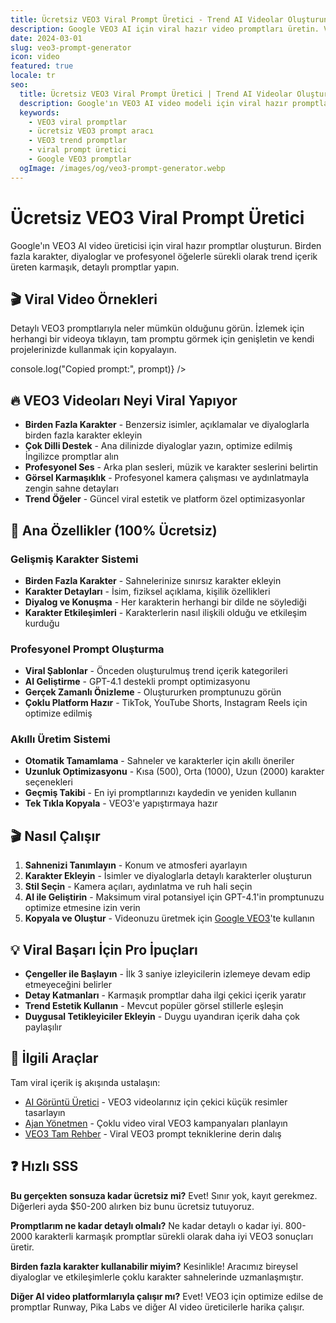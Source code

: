 ```yaml
---
title: Ücretsiz VEO3 Viral Prompt Üretici - Trend AI Videolar Oluşturun
description: Google VEO3 AI için viral hazır video promptları üretin. Viral şablonlar, karmaşık prompt oluşturucu ve sürekli trend içerik için kanıtlanmış tekniklerle ücretsiz araç.
date: 2024-03-01
slug: veo3-prompt-generator
icon: video
featured: true
locale: tr
seo:
  title: Ücretsiz VEO3 Viral Prompt Üretici | Trend AI Videolar Oluşturun | SuperDuperAI
  description: Google'ın VEO3 AI video modeli için viral hazır promptlar üretin. Viral şablonlar, karmaşık prompt yapıları ve trend içerik için kanıtlanmış tekniklerle ücretsiz araç.
  keywords:
    - VEO3 viral promptlar
    - ücretsiz VEO3 prompt aracı
    - VEO3 trend promptlar
    - viral prompt üretici
    - Google VEO3 promptlar
  ogImage: /images/og/veo3-prompt-generator.webp
---
```



# Ücretsiz VEO3 Viral Prompt Üretici

Google'ın VEO3 AI video üreticisi için viral hazır promptlar oluşturun. Birden fazla karakter, diyaloglar ve profesyonel öğelerle sürekli olarak trend içerik üreten karmaşık, detaylı promptlar yapın.

## 🎬 Viral Video Örnekleri

Detaylı VEO3 promptlarıyla neler mümkün olduğunu görün. İzlemek için herhangi bir videoya tıklayın, tam promptu görmek için genişletin ve kendi projelerinizde kullanmak için kopyalayın.

 console.log("Copied prompt:", prompt)}
/>



## 🔥 VEO3 Videoları Neyi Viral Yapıyor

- **Birden Fazla Karakter** - Benzersiz isimler, açıklamalar ve diyaloglarla birden fazla karakter ekleyin
- **Çok Dilli Destek** - Ana dilinizde diyaloglar yazın, optimize edilmiş İngilizce promptlar alın
- **Profesyonel Ses** - Arka plan sesleri, müzik ve karakter seslerini belirtin
- **Görsel Karmaşıklık** - Profesyonel kamera çalışması ve aydınlatmayla zengin sahne detayları
- **Trend Öğeler** - Güncel viral estetik ve platform özel optimizasyonlar

## 🚀 Ana Özellikler (100% Ücretsiz)

### Gelişmiş Karakter Sistemi

- **Birden Fazla Karakter** - Sahnelerinize sınırsız karakter ekleyin
- **Karakter Detayları** - İsim, fiziksel açıklama, kişilik özellikleri
- **Diyalog ve Konuşma** - Her karakterin herhangi bir dilde ne söylediği
- **Karakter Etkileşimleri** - Karakterlerin nasıl ilişkili olduğu ve etkileşim kurduğu

### Profesyonel Prompt Oluşturma

- **Viral Şablonlar** - Önceden oluşturulmuş trend içerik kategorileri
- **AI Geliştirme** - GPT-4.1 destekli prompt optimizasyonu
- **Gerçek Zamanlı Önizleme** - Oluştururken promptunuzu görün
- **Çoklu Platform Hazır** - TikTok, YouTube Shorts, Instagram Reels için optimize edilmiş

### Akıllı Üretim Sistemi

- **Otomatik Tamamlama** - Sahneler ve karakterler için akıllı öneriler
- **Uzunluk Optimizasyonu** - Kısa (500), Orta (1000), Uzun (2000) karakter seçenekleri
- **Geçmiş Takibi** - En iyi promptlarınızı kaydedin ve yeniden kullanın
- **Tek Tıkla Kopyala** - VEO3'e yapıştırmaya hazır

## 🎬 Nasıl Çalışır

1. **Sahnenizi Tanımlayın** - Konum ve atmosferi ayarlayın
2. **Karakter Ekleyin** - İsimler ve diyaloglarla detaylı karakterler oluşturun
3. **Stil Seçin** - Kamera açıları, aydınlatma ve ruh hali seçin
4. **AI ile Geliştirin** - Maksimum viral potansiyel için GPT-4.1'in promptunuzu optimize etmesine izin verin
5. **Kopyala ve Oluştur** - Videonuzu üretmek için [Google VEO3](https://labs.google/fx/tools/video-fx)'te kullanın

## 💡 Viral Başarı İçin Pro İpuçları

- **Çengeller ile Başlayın** - İlk 3 saniye izleyicilerin izlemeye devam edip etmeyeceğini belirler
- **Detay Katmanları** - Karmaşık promptlar daha ilgi çekici içerik yaratır
- **Trend Estetik Kullanın** - Mevcut popüler görsel stillerle eşleşin
- **Duygusal Tetikleyiciler Ekleyin** - Duygu uyandıran içerik daha çok paylaşılır

## 🔗 İlgili Araçlar

Tam viral içerik iş akışında ustalaşın:

- [AI Görüntü Üretici](/tr/tool/image-generator "Viral küçük resimler ve konsept sanatı oluşturun") - VEO3 videolarınız için çekici küçük resimler tasarlayın
- [Ajan Yönetmen](/tr/tool/agent-director "Viral video kampanyaları planlayın") - Çoklu video viral VEO3 kampanyaları planlayın
- [VEO3 Tam Rehber](/tr/blog/veo3 "Viral başarı için VEO3'te ustalaşın") - Viral VEO3 prompt tekniklerine derin dalış

## ❓ Hızlı SSS

**Bu gerçekten sonsuza kadar ücretsiz mi?**
Evet! Sınır yok, kayıt gerekmez. Diğerleri ayda $50-200 alırken biz bunu ücretsiz tutuyoruz.

**Promptlarım ne kadar detaylı olmalı?**
Ne kadar detaylı o kadar iyi. 800-2000 karakterli karmaşık promptlar sürekli olarak daha iyi VEO3 sonuçları üretir.

**Birden fazla karakter kullanabilir miyim?**
Kesinlikle! Aracımız bireysel diyaloglar ve etkileşimlerle çoklu karakter sahnelerinde uzmanlaşmıştır.

**Diğer AI video platformlarıyla çalışır mı?**
Evet! VEO3 için optimize edilse de promptlar Runway, Pika Labs ve diğer AI video üreticilerle harika çalışır.
